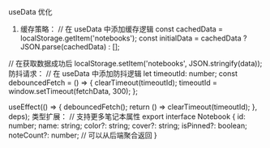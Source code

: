 useData 优化

1. 缓存策略：
   <TYPESCRIPT>
   // 在 useData 中添加缓存逻辑
   const cachedData = localStorage.getItem('notebooks');
   const initialData = cachedData ? JSON.parse(cachedData) : [];

// 在获取数据成功后
localStorage.setItem('notebooks', JSON.stringify(data));
防抖请求：
<TYPESCRIPT>
// 在 useData 中添加防抖逻辑
let timeoutId: number;
const debouncedFetch = () => {
clearTimeout(timeoutId);
timeoutId = window.setTimeout(fetchData, 300);
};

useEffect(() => {
debouncedFetch();
return () => clearTimeout(timeoutId);
}, deps);
类型扩展：
<TYPESCRIPT>
// 支持更多笔记本属性
export interface Notebook {
id: number;
name: string;
color?: string;
cover?: string;
isPinned?: boolean;
noteCount?: number; // 可以从后端聚合返回
}
